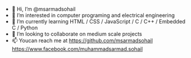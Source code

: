 - 👋 Hi, I’m @msarmadsohail
- 👀 I’m interested in computer programing and electrical engineering
- 🌱 I’m currently learning HTML / CSS / JavaScript / C / C++ / Embedded C / Python
- 💞️ I’m looking to collaborate on medium scale projects
- 📫 Youcan reach me at 
      https://github.com/msarmadsohail
      https://www.facebook.com/muhammadsarmad.sohail


<!---
msarmadsohail/msarmadsohail is a ✨ special ✨ repository because its `README.md` (this file) appears on your GitHub profile.
You can click the Preview link to take a look at your changes.
--->
